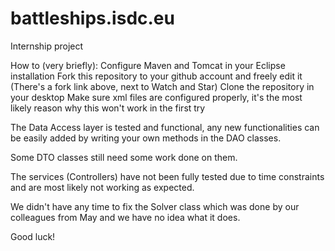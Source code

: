 # battleships.isdc.eu
Internship project

How to (very briefly):
  Configure Maven and Tomcat in your Eclipse installation
  Fork this repository to your github account and freely edit it (There's a fork link above, next to Watch and Star)
  Clone the repository in your desktop
  Make sure xml files are configured properly, it's the most likely reason why this won't work in the first try
  
The Data Access layer is tested and functional, any new functionalities can be easily added by writing your own methods in the DAO classes.

Some DTO classes still need some work done on them.

The services (Controllers) have not been fully tested due to time constraints and are most likely not working as expected.

We didn't have any time to fix the Solver class which was done by our colleagues from May and we have no idea what it does.

Good luck!

